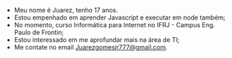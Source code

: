 - Meu nome é Juarez, tenho 17 anos.
- Estou empenhado em aprender Javascript e executar em node também;
- No momento, curso Informática para Internet no IFRJ - Campus Eng. Paulo de Frontin;
- Estou interessado em me aprofundar mais na área de TI;
- Me contate no email Juarezgomesjr777@gmail.com.

<!---
Juarezjr777/Juarezjr777 is a ✨ special ✨ repository because its `README.md` (this file) appears on your GitHub profile.
You can click the Preview link to take a look at your changes.
--->
